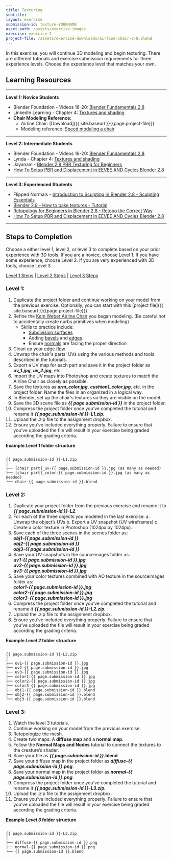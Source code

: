 ```yaml
---
title: Texturing
subtitle: 
layout: exercise
submission-id: texture-YOURNAME
asset-path: /assets/exercise-images
exercise: exercise-2
project-file: /assets/exercise-downloads/airline-chair-2-8.blend
---
```


In this exercise, you will continue 3D modeling and begin texturing. There are different tutorials and exercise submission requirements for three experience levels. Choose the experience level that matches your own.

## Learning Resources

***

**Level 1: Novice Students**

- Blender Foundation - Videos 16-20: [Blender Fundamentals 2.8](https://www.youtube.com/playlist?list=PLa1F2ddGya_-UvuAqHAksYnB0qL9yWDO6)
- LinkedIn Learning - Chapter 4: 
[Textures and shading](https://www.linkedin.com/learning/blender-2-8-essential-training-2/introducing-blender-2-8-for-beginners)
- **Chair Modeling Reference:**
  - Airline Chair: [Download]({{ site.baseurl }}{{page.project-file}})
  - Modeling reference: [Speed modeling a chair](https://www.youtube.com/watch?v=xvpcchM9AfA)

***

**Level 2: Intermediate Students**

- Blender Foundation - Videos 16-20: [Blender Fundamentals 2.8](https://www.youtube.com/playlist?list=PLa1F2ddGya_-UvuAqHAksYnB0qL9yWDO6)
- Lynda - Chapter 4: 
[Textures and shading](https://www.linkedin.com/learning/blender-2-8-essential-training-2/introducing-blender-2-8-for-beginners)
- Jayanam - [Blender 2.8 PBR Texturing for Beginners](https://www.youtube.com/watch?v=XI-pZshRp8g)
- [How To Setup PBR and Displacement in EEVEE AND Cycles Blender 2.8](https://www.youtube.com/watch?v=UkU0-QeWUcU)

***

**Level 3: Experienced Students**

- Flipped Normals - [Introduction to Sculpting in Blender 2.8 - Sculpting Essentials](https://www.youtube.com/watch?v=A-Wq8K8icpQ&list=PLBX-X8mPyxIqV8Uto03OdvfnGUHCu9Hxz&index=2)
- [Blender 2.8 - How to bake textures - Tutorial](https://www.youtube.com/watch?v=2ClzsuExtCo)
- [Retopology for Beginners in Blender 2.8 - Retopo the Correct Way](https://www.youtube.com/watch?v=CuQzPDs99yM&list=PLBX-X8mPyxIqV8Uto03OdvfnGUHCu9Hxz&index=1)
- [How To Setup PBR and Displacement in EEVEE AND Cycles Blender 2.8](https://www.youtube.com/watch?v=UkU0-QeWUcU)

***

## Steps to Completion

Choose a either level 1, level 2, or level 3 to complete based on your prior experience with 3D tools. If you are a novice, choose Level 1. If you have some experience, choose Level 2. If you are very experienced with 3D tools, choose Level 3.

[Level 1 Steps](#level-1) | [Level 2 Steps](#level-2) | [Level 3 Steps](#level-3)

### <a name="level-1"></a>Level 1:

1. Duplicate the project folder and continue working on your model from the previous exercise. Optionally, you can start with this [project file]({{ site.baseurl }}{{page.project-file}}).
2. Refine the [Kem Weber Airline Chair](https://collection.cooperhewitt.org/objects/404536651/images/) you began modeling. (Be careful not to accidentally create nurbs primitives when modeling)
   - Skills to practice include:
     - [Subdivision surfaces](https://docs.blender.org/manual/en/dev/modeling/meshes/editing/subdividing/bevel.html?highlight=bevel)
     - Adding [bevels](https://docs.blender.org/manual/en/dev/modeling/meshes/editing/subdividing/bevel.html?highlight=bevel) and [edges](https://docs.blender.org/manual/en/dev/modeling/meshes/editing/edges.html#edge-slide)
     - Ensure [normals](https://docs.blender.org/manual/en/dev/modeling/meshes/editing/normals.html) are facing the proper direction
3. Clean up your [edge flow](https://www.youtube.com/watch?v=Lip59doQQRk).
4. Unwrap the chair's parts' UVs using the various methods and tools described in the tutorials.
5. Export a UV map for each part and save it in the project folder as **_uv_1.jpg_**, **_uv_2.jpg_**, etc.
6. Import the UV maps into Photoshop and create textures to match the Airline Chair as closely as possible.
7. Save the textures as _**arm_color.jpg**_, _**cushion1_color.jpg**_, etc. in the project folder. Name the files in an organized in a logical way.
8. In Blender, set up the chair's textures so they are visible on the model.
9. Save the 3D scene file as **_{{ page.submission-id }}_** in the project folder.
10. Compress the project folder once you’ve completed the tutorial and rename it **_{{ page.submission-id }}-L1.zip._**
11. Upload the .zip file to the assignment dropbox.
12. Ensure you’ve included everything properly. Failure to ensure that you’ve uploaded the file will result in your exercise being graded according the grading criteria.

**Example _Level 1_ folder structure**

```

{{ page.submission-id }}-L1.zip
|
├── [chair part]_uv-{{ page.submission-id }}.jpg (as many as needed)
├── [chair part]_color-{{ page.submission-id }}.jpg (as many as needed)
└── chair-{{ page.submission-id }}.blend

```

### <a name="level-2"></a>Level 2:

1. Duplicate your project folder from the previous exercise and rename it to **_{{ page.submission-id }}-L2_**.
2. For each of the three objects you modeled in the last exercise:
  a. Unwrap the object’s UVs
  b. Export a UV snapshot (UV wireframes)
  c. Create a color texture in Photoshop (1024px by 1024px).
3. Save each of the three scenes in the scenes folder as:  
  **_obj1-{{ page.submission-id }}_**  
  **_obj2-{{ page.submission-id }}_**  
  **_obj3-{{ page.submission-id }}_**  
4. Save your UV snapshots in the sourceimages folder as:  
  **_uv1-{{ page.submission-id }}.jpg_**  
  **_uv2-{{ page.submission-id }}.jpg_**  
  **_uv3-{{ page.submission-id }}.jpg_**  
5. Save your color textures combined with AO texture in the sourceimages folder as:  
  **_color1-{{ page.submission-id }}.jpg_**  
  **_color2-{{ page.submission-id }}.jpg_**  
  **_color3-{{ page.submission-id }}.jpg_**  
6. Compress the project folder once you’ve completed the tutorial and rename it **_{{ page.submission-id }}-L2.zip._**
7. Upload the .zip file to the assignment dropbox.
8. Ensure you’ve included everything properly. Failure to ensure that you’ve uploaded the file will result in your exercise being graded according the grading criteria.

**Example _Level 2_ folder structure**

```

{{ page.submission-id }}-L2.zip
|
├── uv1-{{ page.submission-id }}.jpg
├── uv2-{{ page.submission-id }}.jpg
├── uv3-{{ page.submission-id }}.jpg
├── color1-{{ page.submission-id }}.jpg
├── color2-{{ page.submission-id }}.jpg
├── color3-{{ page.submission-id }}.jpg
├── obj1-{{ page.submission-id }}.blend
├── obj2-{{ page.submission-id }}.blend
└── obj3-{{ page.submission-id }}.blend 

```

### <a name="level-3"></a>Level 3:

1. Watch the level 3 tutorials.
2. Continue working on your model from the previous exercise.
3. Retopologize the mesh.
4. Create two maps: A **diffuse map** and a **normal map**.
5. Follow the **Normal Maps and Nodes** tutorial to connect the textures to the creature’s shader.
6. Save your file as **_{{ page.submission-id }}_.blend**
7. Save your diffuse map in the project folder as **_diffuse-{{ page.submission-id }}.png_**.
7. Save your normal map in the project folder as **_normal-{{ page.submission-id }}.png_**.
7. Compress the project folder once you’ve completed the tutorial and rename it **_{{ page.submission-id }}-L3.zip._**
8. Upload the .zip file to the assignment dropbox.
9. Ensure you’ve included everything properly. Failure to ensure that you’ve uploaded the file will result in your exercise being graded according the grading criteria.

**Example _Level 3_ folder structure**

```

{{ page.submission-id }}-L3.zip
|
├── diffuse-{{ page.submission-id }}.png
├── normal-{{ page.submission-id }}.png
└── {{ page.submission-id }}.blend

```